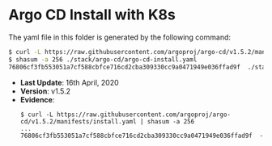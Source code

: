 # Argo CD Install with K8s

The yaml file in this folder is generated by the following command:

```bash
$ curl -L https://raw.githubusercontent.com/argoproj/argo-cd/v1.5.2/manifests/install.yaml > ./stack/argo-cd/argo-cd-install.yaml
$ shasum -a 256 ./stack/argo-cd/argo-cd-install.yaml
76806cf3fb553051a7cf588cbfce716cd2cba309330cc9a0471949e036ffad9f  ./stack/argo-cd/argo-cd-install.yaml
```

- **Last Update**: 16th April, 2020
- **Version**: v1.5.2
- **Evidence**:
  ```
  $ curl -L https://raw.githubusercontent.com/argoproj/argo-cd/v1.5.2/manifests/install.yaml | shasum -a 256
  ...
  76806cf3fb553051a7cf588cbfce716cd2cba309330cc9a0471949e036ffad9f  -
  ```
